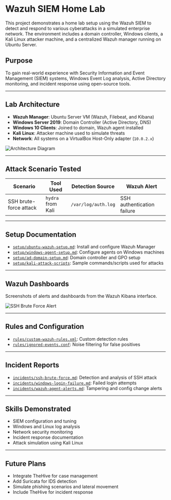 # Wazuh SIEM Home Lab

This project demonstrates a home lab setup using the Wazuh SIEM to detect and respond to various cyberattacks in a simulated enterprise network. The environment includes a domain controller, Windows clients, a Kali Linux attacker machine, and a centralized Wazuh manager running on Ubuntu Server.

## Purpose

To gain real-world experience with Security Information and Event Management (SIEM) systems, Windows Event Log analysis, Active Directory monitoring, and incident response using open-source tools.

---

## Lab Architecture

- **Wazuh Manager**: Ubuntu Server VM (Wazuh, Filebeat, and Kibana)
- **Windows Server 2019**: Domain Controller (Active Directory, DNS)
- **Windows 10 Clients**: Joined to domain, Wazuh agent installed
- **Kali Linux**: Attacker machine used to simulate threats
- **Network**: All systems on a VirtualBox Host-Only adapter (`10.0.2.x`)

![Architecture Diagram](architecture/network-diagram.png)

---

## Attack Scenario Tested

| Scenario | Tool Used | Detection Source | Wazuh Alert |
|----------|-----------|------------------|-------------|
| SSH brute-force attack | `hydra` from Kali | `/var/log/auth.log` | SSH authentication failure |

---

##  Setup Documentation

- [`setup/ubuntu-wazuh-setup.md`](setup/ubuntu-wazuh-setup.md): Install and configure Wazuh Manager
- [`setup/windows-agent-setup.md`](setup/windows-agent-setup.md): Configure agents on Windows machines
- [`setup/ad-domain-setup.md`](setup/ad-domain-setup.md): Domain controller and GPO setup
- [`setup/kali-attack-scripts`](setup/kali-attack-scripts): Sample commands/scripts used for attacks

---

## Wazuh Dashboards

Screenshots of alerts and dashboards from the Wazuh Kibana interface.

![SSH Brute Force Alert](dashboard-screenshots/alert-example-ssh.png)

---

## Rules and Configuration

- [`rules/custom-wazuh-rules.xml`](rules/custom-wazuh-rules.xml): Custom detection rules
- [`rules/ignored-events.conf`](rules/ignored-events.conf): Noise filtering for false positives

---

## Incident Reports

- [`incidents/ssh-brute-force.md`](incidents/ssh-brute-force.md): Detection and analysis of SSH attack
- [`incidents/windows-login-failure.md`](incidents/windows-login-failure.md): Failed login attempts
- [`incidents/wazuh-agent-alerts.md`](incidents/wazuh-agent-alerts.md): Tampering and config change alerts

---

## Skills Demonstrated

- SIEM configuration and tuning
- Windows and Linux log analysis
- Network security monitoring
- Incident response documentation
- Attack simulation using Kali Linux

---

## Future Plans

- Integrate TheHive for case management
- Add Suricata for IDS detection
- Simulate phishing scenarios and lateral movement
- Include TheHive for incident response

